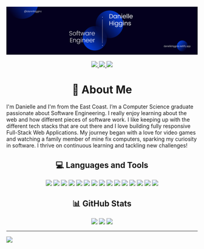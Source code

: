![I am a Software Engineer](https://github.com/Danielle-Higgins/Danielle-Higgins/blob/main/Danielle%20Banner.png)

<p align="center">
  <a href="https://daniellehiggins.netlify.app/" target="_blank">
    <img src="https://img.shields.io/static/v1?label=|&message=Portfolio&color=23555f&style=plastic&logo=react&logo-color=white"/>
  </a>
  <a href="https://linkedin.com/in/danihiggins" target="_blank">
    <img src="https://img.shields.io/badge/LinkedIn-%230077B5.svg?logo=linkedin&logoColor=white">
  </a>
  <a href="https://x.com/dannihigginz" target="_blank">
    <img src="https://img.shields.io/badge/Twitter-black.svg?logo=X&logoColor=white">
  </a>
</p>

<h1 align="center">🔭 About Me</h1>
I'm Danielle and I'm from the East Coast. I’m a Computer Science graduate passionate about Software Engineering. I really enjoy learning about the web and how different pieces of software work. I like keeping up with the different tech stacks that are out there and I love building fully responsive Full-Stack Web Applications. My journey began with a love for video games and watching a family member of mine fix computers, sparking my curiosity in software. I thrive on continuous learning and tackling new challenges!

<h2 align="center">💻 Languages and Tools</h2>
<p align="center">
  <img src="https://img.shields.io/badge/html5-%23E34F26.svg?style=for-the-badge&logo=html5&logoColor=white">
  <img src="https://img.shields.io/badge/css3-%231572B6.svg?style=for-the-badge&logo=css3&logoColor=white">
  <img src="https://img.shields.io/badge/javascript-%23323330.svg?style=for-the-badge&logo=javascript&logoColor=%23F7DF1E">
  <img src="https://img.shields.io/badge/java-%23ED8B00.svg?style=for-the-badge&logo=openjdk&logoColor=white">
  <img src="https://img.shields.io/badge/python-3670A0?style=for-the-badge&logo=python&logoColor=ffdd54">
  <img src="https://img.shields.io/badge/markdown-%23000000.svg?style=for-the-badge&logo=markdown&logoColor=white">
  <img src="https://img.shields.io/badge/git-%23F05033.svg?style=for-the-badge&logo=git&logoColor=white">
  <img src="https://img.shields.io/badge/github-%23121011.svg?style=for-the-badge&logo=github&logoColor=white">
  <img src="https://img.shields.io/badge/github%20pages-121013?style=for-the-badge&logo=github&logoColor=white">
  <img src="https://img.shields.io/badge/netlify-%23000000.svg?style=for-the-badge&logo=netlify&logoColor=#00C7B7">
  <img src="https://img.shields.io/badge/react_native-%2320232a.svg?style=for-the-badge&logo=react&logoColor=%2361DAFB">
  <img src="https://img.shields.io/badge/mysql-4479A1.svg?style=for-the-badge&logo=mysql&logoColor=white">
  <img src="https://img.shields.io/badge/Canva-%2300C4CC.svg?style=for-the-badge&logo=Canva&logoColor=white">
  <img src="https://img.shields.io/badge/figma-%23F24E1E.svg?style=for-the-badge&logo=figma&logoColor=white">
  <img src="https://img.shields.io/badge/Linux-FCC624?style=for-the-badge&logo=linux&logoColor=black">
</p>

<h2 align="center">📊 GitHub Stats</h2>
<p align="center">
  <img width="390" src="https://github-readme-streak-stats.herokuapp.com/?user=Danielle-Higgins&theme=dark&hide_border=false">
  <img width="390" src="https://github-readme-stats.vercel.app/api?username=Danielle-Higgins&theme=dark&hide_border=false&include_all_commits=false&count_private=false">
  <img width="325" src="https://github-readme-stats.vercel.app/api/top-langs/?username=Danielle-Higgins&theme=dark&hide_border=false&include_all_commits=false&count_private=false&layout=compact">
</p>

---
[![](https://visitcount.itsvg.in/api?id=Danielle-Higgins&icon=0&color=0)](https://visitcount.itsvg.in)

<!-- Proudly created with GPRM ( https://gprm.itsvg.in ) -->
